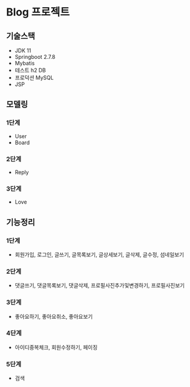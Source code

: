 # Blog 프로젝트

## 기술스택
- JDK 11
- Springboot 2.7.8
- Mybatis
- 테스트 h2 DB
- 프로덕션 MySQL
- JSP

## 모델링
### 1단계
- User
- Board
### 2단계
- Reply
### 3단계
- Love

## 기능정리
### 1단계
- 회원가입, 로그인, 글쓰기, 글목록보기, 글상세보기, 글삭제, 글수정, 섬네일보기
### 2단계
- 댓글쓰기, 댓글목록보기, 댓글삭제, 프로필사진추가및변경하기, 프로필사진보기
### 3단계
- 좋아요하기, 좋아요취소, 좋아요보기 
### 4단계
- 아이디중복체크, 회원수정하기, 페이징
### 5단계
- 검색
